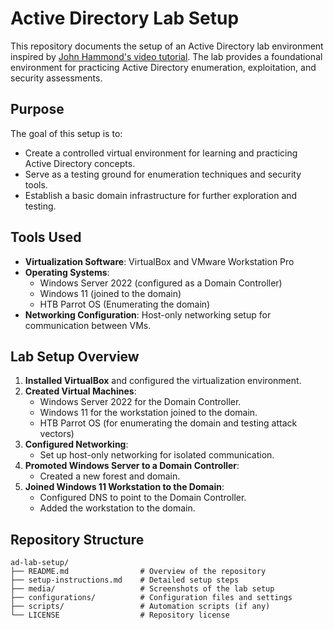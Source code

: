 # Active Directory Lab Setup

This repository documents the setup of an Active Directory lab environment inspired by [John Hammond's video tutorial](https://www.youtube.com/playlist?list=PL1H1sBF1VAKVoU6Q2u7BBGPsnkn-rajlp). The lab provides a foundational environment for practicing Active Directory enumeration, exploitation, and security assessments.

## Purpose

The goal of this setup is to:
- Create a controlled virtual environment for learning and practicing Active Directory concepts.
- Serve as a testing ground for enumeration techniques and security tools.
- Establish a basic domain infrastructure for further exploration and testing.

## Tools Used

- **Virtualization Software**: VirtualBox and VMware Workstation Pro
- **Operating Systems**:
  - Windows Server 2022 (configured as a Domain Controller)
  - Windows 11 (joined to the domain)
  - HTB Parrot OS (Enumerating the domain)
- **Networking Configuration**: Host-only networking setup for communication between VMs.

## Lab Setup Overview

1. **Installed VirtualBox** and configured the virtualization environment.
2. **Created Virtual Machines**:
   - Windows Server 2022 for the Domain Controller.
   - Windows 11 for the workstation joined to the domain.
   - HTB Parrot OS (for enumerating the domain and testing attack vectors)
3. **Configured Networking**:
   - Set up host-only networking for isolated communication.
4. **Promoted Windows Server to a Domain Controller**:
   - Created a new forest and domain.
5. **Joined Windows 11 Workstation to the Domain**:
   - Configured DNS to point to the Domain Controller.
   - Added the workstation to the domain.

## Repository Structure

```plaintext
ad-lab-setup/
├── README.md                # Overview of the repository
├── setup-instructions.md    # Detailed setup steps
├── media/                   # Screenshots of the lab setup
├── configurations/          # Configuration files and settings
├── scripts/                 # Automation scripts (if any)
└── LICENSE                  # Repository license




